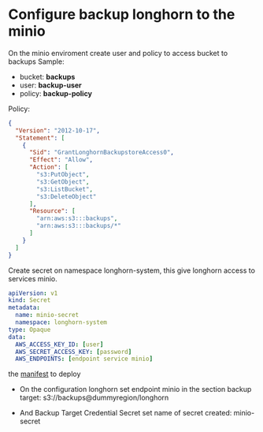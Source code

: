 # Configure backup longhorn to the minio

On the minio enviroment create user and policy to access bucket to backups
Sample: 
- bucket: __backups__  
- user: __backup-user__  
- policy: __backup-policy__  

Policy:
```json
{
  "Version": "2012-10-17",
  "Statement": [
    {
      "Sid": "GrantLonghornBackupstoreAccess0",
      "Effect": "Allow",
      "Action": [
        "s3:PutObject",
        "s3:GetObject",
        "s3:ListBucket",
        "s3:DeleteObject"
      ],
      "Resource": [
        "arn:aws:s3:::backups",
        "arn:aws:s3:::backups/*"
      ]
    }
  ]
}
```

Create secret on namespace longhorn-system, this give longhorn access to services minio.

```yaml
apiVersion: v1
kind: Secret
metadata:
  name: minio-secret
  namespace: longhorn-system
type: Opaque
data:
  AWS_ACCESS_KEY_ID: [user]
  AWS_SECRET_ACCESS_KEY: [password]
  AWS_ENDPOINTS: [endpoint service minio]  
```
the [manifest](minio-backup.yaml) to deploy


- On the configuration longhorn set endpoint minio in the section backup target:  s3://backups@dummyregion/longhorn

- And Backup Target Credential Secret set name of secret created: minio-secret




